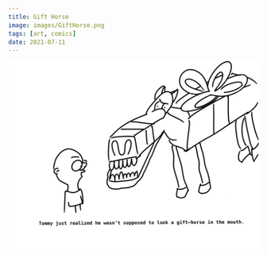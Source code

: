```yaml
---
title: Gift Horse
image: images/GiftHorse.png
tags: [art, comics]
date: 2021-07-11
---
```


![Alt text](/images/GiftHorse.jpg "a title")
